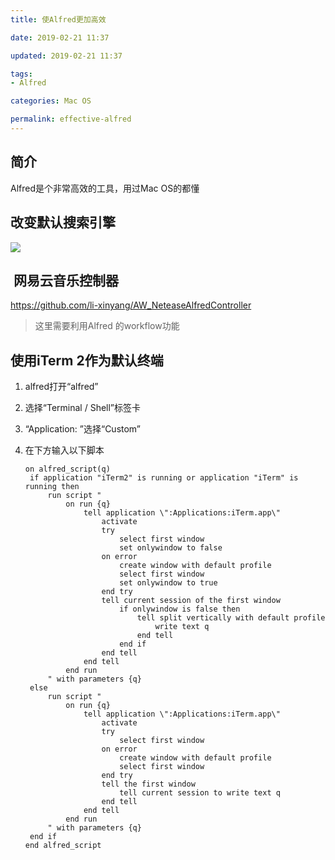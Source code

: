 ```yaml
---
title: 使Alfred更加高效

date: 2019-02-21 11:37

updated: 2019-02-21 11:37

tags:
- Alfred

categories: Mac OS

permalink: effective-alfred
---
```


## 简介

Alfred是个非常高效的工具，用过Mac OS的都懂



## 改变默认搜索引擎

![](/images/effective-alfred-01.png)



##  网易云音乐控制器

<https://github.com/li-xinyang/AW_NeteaseAlfredController>

> 这里需要利用Alfred 的workflow功能



## 使用iTerm 2作为默认终端

1. alfred打开“alfred”
2. 选择“Terminal / Shell”标签卡
3. “Application: ”选择“Custom”

4. 在下方输入以下脚本

   ~~~
   on alfred_script(q)
   	if application "iTerm2" is running or application "iTerm" is running then
   		run script "
   			on run {q}
   				tell application \":Applications:iTerm.app\"
   					activate
   					try
   						select first window
   						set onlywindow to false
   					on error
   						create window with default profile
   						select first window
   						set onlywindow to true
   					end try
   					tell current session of the first window
   						if onlywindow is false then
   							tell split vertically with default profile
   								write text q
   							end tell
   						end if
   					end tell
   				end tell
   			end run
   		" with parameters {q}
   	else
   		run script "
   			on run {q}
   				tell application \":Applications:iTerm.app\"
   					activate
   					try
   						select first window
   					on error
   						create window with default profile
   						select first window
   					end try
   					tell the first window
   						tell current session to write text q
   					end tell
   				end tell
   			end run
   		" with parameters {q}
   	end if
   end alfred_script
   ~~~